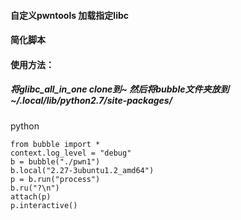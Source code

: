 #### 自定义pwntools 加载指定libc 
#### 简化脚本
#### 使用方法：
##### 将glibc_all_in_one clone到~ 然后将bubble文件夹放到~/.local/lib/python2.7/site-packages/
python
```
from bubble import *
context.log_level = "debug"
b = bubble("./pwn1")
b.local("2.27-3ubuntu1.2_amd64")
p = b.run("process")
b.ru("?\n")
attach(p)
p.interactive()
```
